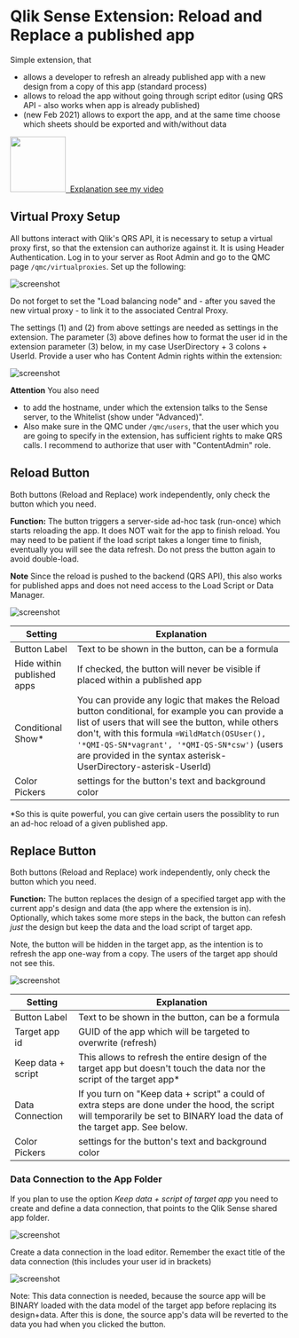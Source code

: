 # Qlik Sense Extension: Reload and Replace a published app

Simple extension, that 
 * allows a developer to refresh an already published app with a new design from a copy of this app (standard process)
 * allows to reload the app without going through script editor (using QRS API - also works when app is already published)
 * (new Feb 2021) allows to export the app, and at the same time choose which sheets should be exported and with/without data

<a href="https://www.youtube.com/watch?v=aodSwcmGC_k"><img src="https://upload.wikimedia.org/wikipedia/commons/thumb/b/b8/YouTube_Logo_2017.svg/200px-YouTube_Logo_2017.svg.png" width="100"/> &nbsp;Explanation see my video</a>

## Virtual Proxy Setup

All buttons interact with Qlik's QRS API, it is necessary to setup a virtual proxy first, so that the extension can 
authorize against it. It is using Header Authentication. Log in to your server as Root Admin and go to the QMC page
`/qmc/virtualproxies`. Set up the following:

![screenshot](https://raw.githubusercontent.com/ChristofSchwarz/pics/master/vproxyext.png "screenshot")

Do not forget to set the "Load balancing node" and - after you saved the new virtual proxy - to link it to the associated Central Proxy. 

The settings (1) and (2) from above settings are needed as settings in the extension. The parameter (3) above defines how to format 
the user id in the extension parameter (3) below, in my case UserDirectory + 3 colons + UserId. Provide a user who has Content 
Admin rights within the extension:

![screenshot](https://raw.githubusercontent.com/ChristofSchwarz/pics/master/extsettings1.png "screenshot")

**Attention** You also need 
 - to add the hostname, under which the extension talks to the Sense server, to the Whitelist (show under 
"Advanced)". 
 - Also make sure in the QMC under `/qmc/users`, that the user which you are going to specify in the extension, has sufficient rights to make QRS calls. I 
recommend to authorize that user with "ContentAdmin" role.

## Reload Button
Both buttons (Reload and Replace) work independently, only check the button which you need.

**Function:** The button triggers a server-side ad-hoc task (run-once) which starts reloading the app. It does NOT wait for the app 
to finish reload. You may need to be patient if the load script takes a longer time to finish, eventually you will see the data 
refresh. Do not press the button again to avoid double-load.

**Note** Since the reload is pushed to the backend (QRS API), this also works for published apps and does not need access to the
Load Script or Data Manager.

![screenshot](https://raw.githubusercontent.com/ChristofSchwarz/pics/master/extbuttonsettg1.png "screenshot")

| Setting | Explanation |
| --- | --- |
| Button Label | Text to be shown in the button, can be a formula |
| Hide within published apps | If checked, the button will never be visible if placed within a published app |
| Conditional Show* | You can provide any logic that makes the Reload button conditional, for example you can provide a list of users that will see the button, while others don't, with this formula `=WildMatch(OSUser(), '*QMI-QS-SN*vagrant', '*QMI-QS-SN*csw')` (users are provided in the syntax asterisk-UserDirectory-asterisk-UserId) |
| Color Pickers | settings for the button's text and background color |

*So this is quite powerful, you can give certain users the possiblity to run an ad-hoc reload of a given published app.

## Replace Button
Both buttons (Reload and Replace) work independently, only check the button which you need.

**Function:** The button replaces the design of a specified target app with the current app's design and data (the app where the 
extension is in). Optionally, which takes some more steps in the back, the button can refesh _just_ the design but keep the data 
and the load script of target app.

Note, the button will be hidden in the target app, as the intention is to refresh the app one-way from a copy. The users of the target app should not see this.

![screenshot](https://raw.githubusercontent.com/ChristofSchwarz/pics/master/extbuttonsettg2.png "screenshot")

| Setting | Explanation |
| --- | --- |
| Button Label | Text to be shown in the button, can be a formula |
| Target app id | GUID of the app which will be targeted to overwrite (refresh) |
| Keep data + script| This allows to refresh the entire design of the target app but doesn't touch the data nor the script of the target app* |
| Data Connection | If you turn on "Keep data + script" a could of extra steps are done under the hood, the script will temporarily be set to BINARY load the data of the target app. See below.
| Color Pickers | settings for the button's text and background color |

### Data Connection to the App Folder

If you plan to use the option *Keep data + script of target app* you need to create and define a data connection, that points to the 
Qlik Sense shared app folder. 

![screenshot](https://raw.githubusercontent.com/ChristofSchwarz/pics/master/cbkeepdata.png "screenshot")

Create a data connection in the load editor. Remember the exact title of the data connection (this includes your user id in brackets)

![screenshot](https://raw.githubusercontent.com/ChristofSchwarz/pics/master/dataconn.png "screenshot")

Note: This data connection is needed, because the source app will be BINARY loaded with the data model of the target app 
before replacing its design+data. After this is done, the source app's data will be reverted to the data you had when you clicked 
the button. 




